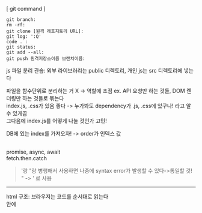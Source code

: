 [ git command ]
~~~
git branch: 
rm -rf:
git clone [원격 레포지토리 URL]:
git log: ':Q'
code . :
git status: 
git add --all:
git push 원격저장소이름 브랜치이름:
~~~
js 파일 분리 관습: 외부 라이브러리는 public 디렉토리, 개인 js는 src 디렉토리에 넣는다

파일을 함수단위로 분리하는 거 X -> 역할에 초점 ex. API 요청만 하는 것들, DOM 렌더링만 하는 것들로 묶는다
<br>index.js, .css가 있음 좋다 -> 누가봐도 dependency가 .js, .css에 있구나! 라고 알 수 있게끔
<br>그다음에 index.js를 어떻게 나눌 것인가 고민!

DB에 있는 index를 가져오자! -> order가 인덱스 값

<br>promise, async, await
<br>fetch.then.catch

>'랑 "랑 병행해서 사용하면 나중에 syntax error가 발생할 수 있다->통일할 것!
>\" -> ' 로 사용

---

html 구조: 브라우저는 코드를 순서대로 읽는다
<br><body>안에 <script> 넣기 지양 -> 넣을거면 그 이유를 정확히 설명할 것
<br><script>가 들어갈 수 있는 곳: (1) <body>가 끝나기 직전 (2) <head> 안 (3) <body> 끝나고 난 후
<br>-> 언제 <script>가 바인딩 되는지에 따라 다음과 같은 3가지 형태로 사용된다
<br>*** <script>가 바인딩이 언제 되는가? 가 key point

다음 시간까지 해야할 것) 
1. getList.js 를 ex.js 형태로 변환하기
2. [동영상 강의1](https://youtu.be/wcsVjmHrUQg)
3. [동영상 강의2](https://youtu.be/tJieVCgGzhs)
4. 환경변수와 앨리어스에 대해 알아오기
5. Array and object destructing(배열 및 객체 비구조화) 문법
